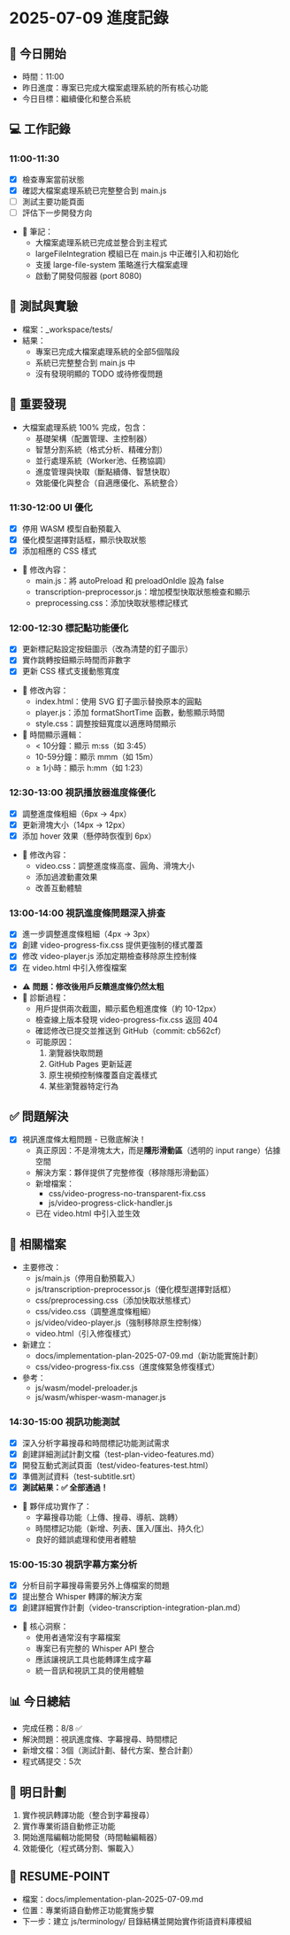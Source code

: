 # 2025-07-09 進度記錄

## 🌅 今日開始
- 時間：11:00
- 昨日進度：專案已完成大檔案處理系統的所有核心功能
- 今日目標：繼續優化和整合系統

## 💻 工作記錄
### 11:00-11:30
- [x] 檢查專案當前狀態
- [x] 確認大檔案處理系統已完整整合到 main.js
- [ ] 測試主要功能頁面
- [ ] 評估下一步開發方向
- 📝 筆記：
  - 大檔案處理系統已完成並整合到主程式
  - largeFileIntegration 模組已在 main.js 中正確引入和初始化
  - 支援 large-file-system 策略進行大檔案處理
  - 啟動了開發伺服器 (port 8080)

## 🧪 測試與實驗
- 檔案：_workspace/tests/
- 結果：
  - 專案已完成大檔案處理系統的全部5個階段
  - 系統已完整整合到 main.js 中
  - 沒有發現明顯的 TODO 或待修復問題

## 📌 重要發現
- 大檔案處理系統 100% 完成，包含：
  - 基礎架構（配置管理、主控制器）
  - 智慧分割系統（格式分析、精確分割）
  - 並行處理系統（Worker池、任務協調）
  - 進度管理與快取（斷點續傳、智慧快取）
  - 效能優化與整合（自適應優化、系統整合）

### 11:30-12:00 UI 優化
- [x] 停用 WASM 模型自動預載入
- [x] 優化模型選擇對話框，顯示快取狀態
- [x] 添加相應的 CSS 樣式
- 📝 修改內容：
  - main.js：將 autoPreload 和 preloadOnIdle 設為 false
  - transcription-preprocessor.js：增加模型快取狀態檢查和顯示
  - preprocessing.css：添加快取狀態標記樣式

### 12:00-12:30 標記點功能優化
- [x] 更新標記點設定按鈕圖示（改為清楚的釘子圖示）
- [x] 實作跳轉按鈕顯示時間而非數字
- [x] 更新 CSS 樣式支援動態寬度
- 📝 修改內容：
  - index.html：使用 SVG 釘子圖示替換原本的圓點
  - player.js：添加 formatShortTime 函數，動態顯示時間
  - style.css：調整按鈕寬度以適應時間顯示
- 📝 時間顯示邏輯：
  - < 10分鐘：顯示 m:ss（如 3:45）
  - 10-59分鐘：顯示 mm​m（如 15m）
  - ≥ 1小時：顯示 h:mm（如 1:23）

### 12:30-13:00 視訊播放器進度條優化
- [x] 調整進度條粗細（6px → 4px）
- [x] 更新滑塊大小（14px → 12px）
- [x] 添加 hover 效果（懸停時恢復到 6px）
- 📝 修改內容：
  - video.css：調整進度條高度、圓角、滑塊大小
  - 添加過渡動畫效果
  - 改善互動體驗

### 13:00-14:00 視訊進度條問題深入排查
- [x] 進一步調整進度條粗細（4px → 3px）
- [x] 創建 video-progress-fix.css 提供更強制的樣式覆蓋
- [x] 修改 video-player.js 添加定期檢查移除原生控制條
- [x] 在 video.html 中引入修復檔案
- ⚠️ **問題：修改後用戶反饋進度條仍然太粗**
- 📝 診斷過程：
  - 用戶提供兩次截圖，顯示藍色粗進度條（約 10-12px）
  - 檢查線上版本發現 video-progress-fix.css 返回 404
  - 確認修改已提交並推送到 GitHub（commit: cb562cf）
  - 可能原因：
    1. 瀏覽器快取問題
    2. GitHub Pages 更新延遲
    3. 原生視頻控制條覆蓋自定義樣式
    4. 某些瀏覽器特定行為

## ✅ 問題解決
- [x] 視訊進度條太粗問題 - 已徹底解決！
  - 真正原因：不是滑塊太大，而是**隱形滑動區**（透明的 input range）佔據空間
  - 解決方案：夥伴提供了完整修復（移除隱形滑動區）
  - 新增檔案：
    - css/video-progress-no-transparent-fix.css
    - js/video-progress-click-handler.js
  - 已在 video.html 中引入並生效 

## 🔗 相關檔案
- 主要修改：
  - js/main.js（停用自動預載入）
  - js/transcription-preprocessor.js（優化模型選擇對話框）
  - css/preprocessing.css（添加快取狀態樣式）
  - css/video.css（調整進度條粗細）
  - js/video/video-player.js（強制移除原生控制條）
  - video.html（引入修復樣式）
- 新建立：
  - docs/implementation-plan-2025-07-09.md（新功能實施計劃）
  - css/video-progress-fix.css（進度條緊急修復樣式）
- 參考：
  - js/wasm/model-preloader.js
  - js/wasm/whisper-wasm-manager.js

### 14:30-15:00 視訊功能測試
- [x] 深入分析字幕搜尋和時間標記功能測試需求
- [x] 創建詳細測試計劃文檔（test-plan-video-features.md）
- [x] 開發互動式測試頁面（test/video-features-test.html）
- [x] 準備測試資料（test-subtitle.srt）
- [x] **測試結果：✅ 全部通過！**
- 📝 夥伴成功實作了：
  - 字幕搜尋功能（上傳、搜尋、導航、跳轉）
  - 時間標記功能（新增、列表、匯入/匯出、持久化）
  - 良好的錯誤處理和使用者體驗

### 15:00-15:30 視訊字幕方案分析
- [x] 分析目前字幕搜尋需要另外上傳檔案的問題
- [x] 提出整合 Whisper 轉譯的解決方案
- [x] 創建詳細實作計劃（video-transcription-integration-plan.md）
- 📝 核心洞察：
  - 使用者通常沒有字幕檔案
  - 專案已有完整的 Whisper API 整合
  - 應該讓視訊工具也能轉譯生成字幕
  - 統一音訊和視訊工具的使用體驗

## 📊 今日總結
- 完成任務：8/8 ✅
- 解決問題：視訊進度條、字幕搜尋、時間標記
- 新增文檔：3個（測試計劃、替代方案、整合計劃）
- 程式碼提交：5次

## 💭 明日計劃
1. 實作視訊轉譯功能（整合到字幕搜尋）
2. 實作專業術語自動修正功能
3. 開始進階編輯功能開發（時間軸編輯器）
4. 效能優化（程式碼分割、懶載入）

## 🎯 RESUME-POINT
- 檔案：docs/implementation-plan-2025-07-09.md
- 位置：專業術語自動修正功能實施步驟
- 下一步：建立 js/terminology/ 目錄結構並開始實作術語資料庫模組
